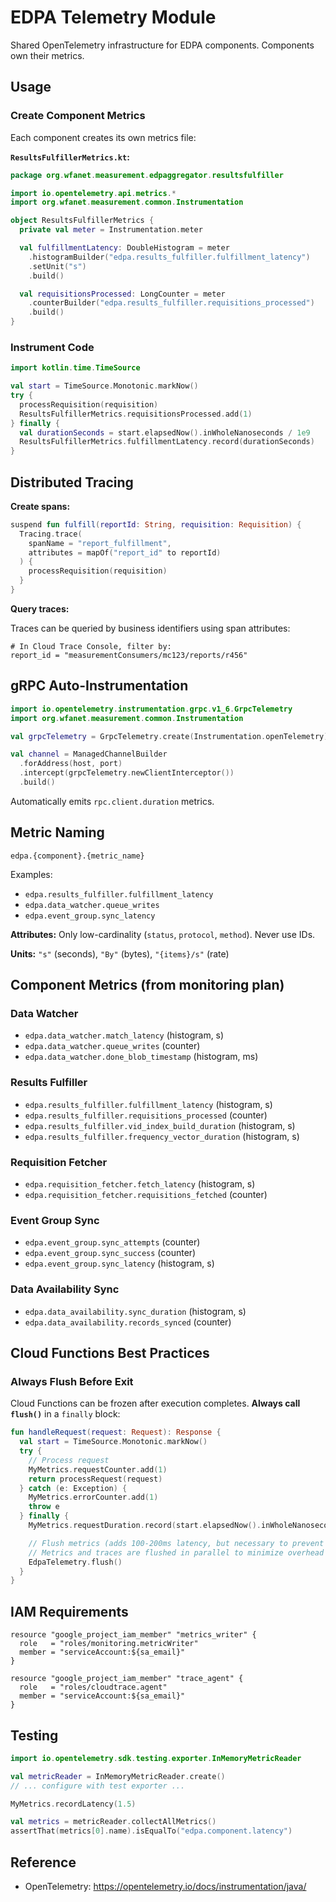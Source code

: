 # EDPA Telemetry Module

Shared OpenTelemetry infrastructure for EDPA components. Components own their metrics.

## Usage

### Create Component Metrics

Each component creates its own metrics file:

**`ResultsFulfillerMetrics.kt`:**
```kotlin
package org.wfanet.measurement.edpaggregator.resultsfulfiller

import io.opentelemetry.api.metrics.*
import org.wfanet.measurement.common.Instrumentation

object ResultsFulfillerMetrics {
  private val meter = Instrumentation.meter

  val fulfillmentLatency: DoubleHistogram = meter
    .histogramBuilder("edpa.results_fulfiller.fulfillment_latency")
    .setUnit("s")
    .build()

  val requisitionsProcessed: LongCounter = meter
    .counterBuilder("edpa.results_fulfiller.requisitions_processed")
    .build()
}
```

### Instrument Code

```kotlin
import kotlin.time.TimeSource

val start = TimeSource.Monotonic.markNow()
try {
  processRequisition(requisition)
  ResultsFulfillerMetrics.requisitionsProcessed.add(1)
} finally {
  val durationSeconds = start.elapsedNow().inWholeNanoseconds / 1e9
  ResultsFulfillerMetrics.fulfillmentLatency.record(durationSeconds)
}
```

## Distributed Tracing

**Create spans:**
```kotlin
suspend fun fulfill(reportId: String, requisition: Requisition) {
  Tracing.trace(
    spanName = "report_fulfillment",
    attributes = mapOf("report_id" to reportId)
  ) {
    processRequisition(requisition)
  }
}
```

**Query traces:**

Traces can be queried by business identifiers using span attributes:
```
# In Cloud Trace Console, filter by:
report_id = "measurementConsumers/mc123/reports/r456"
```

## gRPC Auto-Instrumentation

```kotlin
import io.opentelemetry.instrumentation.grpc.v1_6.GrpcTelemetry
import org.wfanet.measurement.common.Instrumentation

val grpcTelemetry = GrpcTelemetry.create(Instrumentation.openTelemetry)

val channel = ManagedChannelBuilder
  .forAddress(host, port)
  .intercept(grpcTelemetry.newClientInterceptor())
  .build()
```

Automatically emits `rpc.client.duration` metrics.

## Metric Naming

```
edpa.{component}.{metric_name}
```

Examples:
- `edpa.results_fulfiller.fulfillment_latency`
- `edpa.data_watcher.queue_writes`
- `edpa.event_group.sync_latency`

**Attributes:** Only low-cardinality (`status`, `protocol`, `method`). Never use IDs.

**Units:** `"s"` (seconds), `"By"` (bytes), `"{items}/s"` (rate)

## Component Metrics (from monitoring plan)

### Data Watcher
- `edpa.data_watcher.match_latency` (histogram, s)
- `edpa.data_watcher.queue_writes` (counter)
- `edpa.data_watcher.done_blob_timestamp` (histogram, ms)

### Results Fulfiller
- `edpa.results_fulfiller.fulfillment_latency` (histogram, s)
- `edpa.results_fulfiller.requisitions_processed` (counter)
- `edpa.results_fulfiller.vid_index_build_duration` (histogram, s)
- `edpa.results_fulfiller.frequency_vector_duration` (histogram, s)

### Requisition Fetcher
- `edpa.requisition_fetcher.fetch_latency` (histogram, s)
- `edpa.requisition_fetcher.requisitions_fetched` (counter)

### Event Group Sync
- `edpa.event_group.sync_attempts` (counter)
- `edpa.event_group.sync_success` (counter)
- `edpa.event_group.sync_latency` (histogram, s)

### Data Availability Sync
- `edpa.data_availability.sync_duration` (histogram, s)
- `edpa.data_availability.records_synced` (counter)

## Cloud Functions Best Practices

### Always Flush Before Exit

Cloud Functions can be frozen after execution completes. **Always call `flush()`** in a `finally` block:

```kotlin
fun handleRequest(request: Request): Response {
  val start = TimeSource.Monotonic.markNow()
  try {
    // Process request
    MyMetrics.requestCounter.add(1)
    return processRequest(request)
  } catch (e: Exception) {
    MyMetrics.errorCounter.add(1)
    throw e
  } finally {
    MyMetrics.requestDuration.record(start.elapsedNow().inWholeNanoseconds / 1e9)

    // Flush metrics (adds 100-200ms latency, but necessary to prevent data loss)
    // Metrics and traces are flushed in parallel to minimize overhead
    EdpaTelemetry.flush()
  }
}
```


## IAM Requirements

```hcl
resource "google_project_iam_member" "metrics_writer" {
  role   = "roles/monitoring.metricWriter"
  member = "serviceAccount:${sa_email}"
}

resource "google_project_iam_member" "trace_agent" {
  role   = "roles/cloudtrace.agent"
  member = "serviceAccount:${sa_email}"
}
```

## Testing

```kotlin
import io.opentelemetry.sdk.testing.exporter.InMemoryMetricReader

val metricReader = InMemoryMetricReader.create()
// ... configure with test exporter ...

MyMetrics.recordLatency(1.5)

val metrics = metricReader.collectAllMetrics()
assertThat(metrics[0].name).isEqualTo("edpa.component.latency")
```

## Reference

- OpenTelemetry: https://opentelemetry.io/docs/instrumentation/java/
